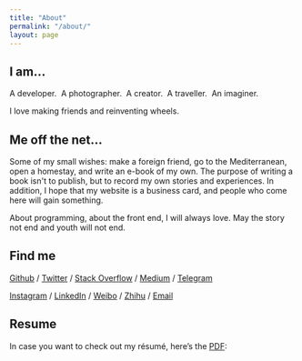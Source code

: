 ```yaml
---
title: "About"
permalink: "/about/"
layout: page
---
```


## I am...

A developer.&nbsp;&nbsp;A photographer.&nbsp;&nbsp;A creator.&nbsp;&nbsp;A traveller.&nbsp;&nbsp;An imaginer.

I love making friends and reinventing wheels.

## Me off the net...

Some of my small wishes: make a foreign friend, go to the Mediterranean, open a homestay, and write an e-book of my own. The purpose of writing a book isn't to publish, but to record my own stories and experiences. In addition, I hope that my website is a business card, and people who come here will gain something. 

About programming, about the front end, I will always love. May the story not end and youth will not end.

## Find me

[Github](https://github.com/isArtJay) / [Twitter](https://twitter.com/yj_bian) / [Stack Overflow](https://stackoverflow.com/users/11297855/yj-bian) / [Medium](https://medium.com/@yj_bian) / [Telegram](https://t.me/yj_bian)

[Instagram](https://www.instagram.com/yj_bian/) / [LinkedIn](https://www.linkedin.com/in/bianyujie) / [Weibo](https://weibo.com/artjay) / [Zhihu](https://www.zhihu.com/people/yj_bian) / [Email](mailto:bianyujie@lien.run)

## Resume

In case you want to check out my résumé, here’s the [PDF](/resume/resume.pdf):